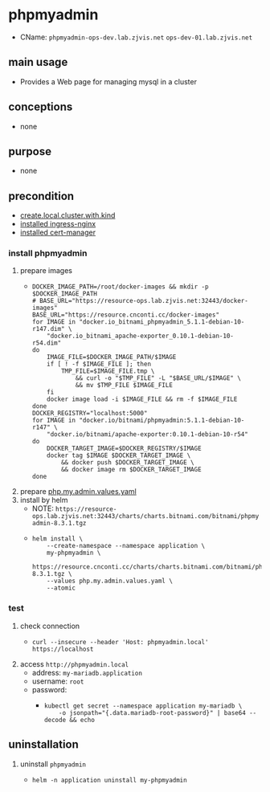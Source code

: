 # phpmyadmin
* CName: `phpmyadmin-ops-dev.lab.zjvis.net` `ops-dev-01.lab.zjvis.net`

## main usage
* Provides a Web page for managing mysql in a cluster

## conceptions
* none

## purpose
* none

## precondition
* [create.local.cluster.with.kind](/kubernetes/create.local.cluster.with.kind.md)
* [installed ingress-nginx](/kubernetes/basic/ingress.nginx.md)
* [installed cert-manager](/kubernetes/basic/cert.manager.md)

### install phpmyadmin
1. prepare images
    * ```shell
      DOCKER_IMAGE_PATH=/root/docker-images && mkdir -p $DOCKER_IMAGE_PATH
      # BASE_URL="https://resource-ops.lab.zjvis.net:32443/docker-images"
      BASE_URL="https://resource.cnconti.cc/docker-images"
      for IMAGE in "docker.io_bitnami_phpmyadmin_5.1.1-debian-10-r147.dim" \
          "docker.io_bitnami_apache-exporter_0.10.1-debian-10-r54.dim"
      do
          IMAGE_FILE=$DOCKER_IMAGE_PATH/$IMAGE
          if [ ! -f $IMAGE_FILE ]; then
              TMP_FILE=$IMAGE_FILE.tmp \
                  && curl -o "$TMP_FILE" -L "$BASE_URL/$IMAGE" \
                  && mv $TMP_FILE $IMAGE_FILE
          fi
          docker image load -i $IMAGE_FILE && rm -f $IMAGE_FILE
      done
      DOCKER_REGISTRY="localhost:5000"
      for IMAGE in "docker.io/bitnami/phpmyadmin:5.1.1-debian-10-r147" \
          "docker.io/bitnami/apache-exporter:0.10.1-debian-10-r54"
      do
          DOCKER_TARGET_IMAGE=$DOCKER_REGISTRY/$IMAGE
          docker tag $IMAGE $DOCKER_TARGET_IMAGE \
              && docker push $DOCKER_TARGET_IMAGE \
              && docker image rm $DOCKER_TARGET_IMAGE
      done
      ```
2. prepare [php.my.admin.values.yaml](resources/php.my.admin.values.yaml.md)
3. install by helm
    * NOTE: `https://resource-ops.lab.zjvis.net:32443/charts/charts.bitnami.com/bitnami/phpmyadmin-8.3.1.tgz`
    * ```shell
      helm install \
          --create-namespace --namespace application \
          my-phpmyadmin \
          https://resource.cnconti.cc/charts/charts.bitnami.com/bitnami/phpmyadmin-8.3.1.tgz \
          --values php.my.admin.values.yaml \
          --atomic
      ```

### test
1. check connection
    * ```shell
      curl --insecure --header 'Host: phpmyadmin.local' https://localhost
      ```
2. access `http://phpmyadmin.local`
    * address: `my-mariadb.application`
    * username: `root`
    * password:
        + ```shell
          kubectl get secret --namespace application my-mariadb \
              -o jsonpath="{.data.mariadb-root-password}" | base64 --decode && echo
          ```

## uninstallation
1. uninstall `phpmyadmin`
    * ```shell
      helm -n application uninstall my-phpmyadmin
      ```
